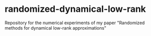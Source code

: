 # randomized-dynamical-low-rank
Repository for the numerical experiments of my paper "Randomized methods for dynamical low-rank approximations"
